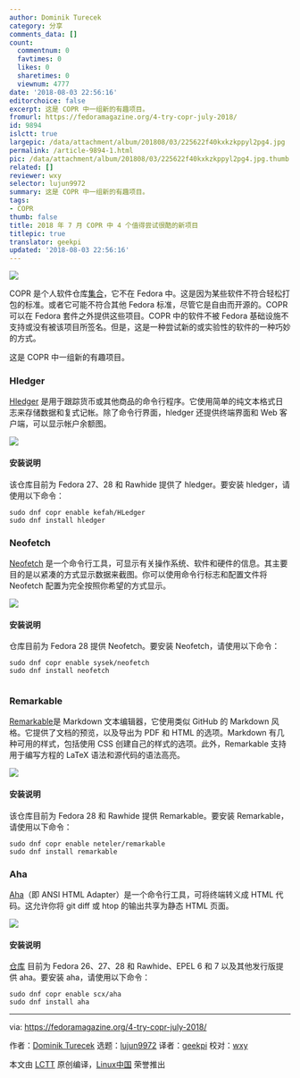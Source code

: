 ```yaml
---
author: Dominik Turecek
category: 分享
comments_data: []
count:
  commentnum: 0
  favtimes: 0
  likes: 0
  sharetimes: 0
  viewnum: 4777
date: '2018-08-03 22:56:16'
editorchoice: false
excerpt: 这是 COPR 中一组新的有趣项目。
fromurl: https://fedoramagazine.org/4-try-copr-july-2018/
id: 9894
islctt: true
largepic: /data/attachment/album/201808/03/225622f40kxkzkppyl2pg4.jpg
permalink: /article-9894-1.html
pic: /data/attachment/album/201808/03/225622f40kxkzkppyl2pg4.jpg.thumb.jpg
related: []
reviewer: wxy
selector: lujun9972
summary: 这是 COPR 中一组新的有趣项目。
tags:
- COPR
thumb: false
title: 2018 年 7 月 COPR 中 4 个值得尝试很酷的新项目
titlepic: true
translator: geekpi
updated: '2018-08-03 22:56:16'
---
```


![](/data/attachment/album/201808/03/225622f40kxkzkppyl2pg4.jpg)


COPR 是个人软件仓库[集合](https://copr.fedorainfracloud.org/)，它不在 Fedora 中。这是因为某些软件不符合轻松打包的标准。或者它可能不符合其他 Fedora 标准，尽管它是自由而开源的。COPR 可以在 Fedora 套件之外提供这些项目。COPR 中的软件不被 Fedora 基础设施不支持或没有被该项目所签名。但是，这是一种尝试新的或实验性的软件的一种巧妙的方式。


这是 COPR 中一组新的有趣项目。


### Hledger


[Hledger](http://hledger.org/) 是用于跟踪货币或其他商品的命令行程序。它使用简单的纯文本格式日志来存储数据和复式记帐。除了命令行界面，hledger 还提供终端界面和 Web 客户端，可以显示帐户余额图。


![](/data/attachment/album/201808/03/225622ki96rrl0wm9rwyd2.png)


#### 安装说明


该仓库目前为 Fedora 27、28 和 Rawhide 提供了 hledger。要安装 hledger，请使用以下命令：



```
sudo dnf copr enable kefah/HLedger
sudo dnf install hledger

```

### Neofetch


[Neofetch](https://github.com/dylanaraps/neofetch) 是一个命令行工具，可显示有关操作系统、软件和硬件的信息。其主要目的是以紧凑的方式显示数据来截图。你可以使用命令行标志和配置文件将 Neofetch 配置为完全按照你希望的方式显示。


![](/data/attachment/album/201808/03/225623pc2xhfpobfjdox2e.png)


#### 安装说明


仓库目前为 Fedora 28 提供 Neofetch。要安装 Neofetch，请使用以下命令：



```
sudo dnf copr enable sysek/neofetch
sudo dnf install neofetch


```

### Remarkable


[Remarkable](https://remarkableapp.github.io/linux.html)是 Markdown 文本编辑器，它使用类似 GitHub 的 Markdown 风格。它提供了文档的预览，以及导出为 PDF 和 HTML 的选项。Markdown 有几种可用的样式，包括使用 CSS 创建自己的样式的选项。此外，Remarkable 支持用于编写方程的 LaTeX 语法和源代码的语法高亮。


![](/data/attachment/album/201808/03/225624d0efqrdh74gzr5qr.png)


#### 安装说明


该仓库目前为 Fedora 28 和 Rawhide 提供 Remarkable。要安装 Remarkable，请使用以下命令：



```
sudo dnf copr enable neteler/remarkable
sudo dnf install remarkable

```

### Aha


[Aha](https://github.com/theZiz/aha)（即 ANSI HTML Adapter）是一个命令行工具，可将终端转义成 HTML 代码。这允许你将 git diff 或 htop 的输出共享为静态 HTML 页面。


![](/data/attachment/album/201808/03/225624kbn54h5x1n5m1bu1.png)


#### 安装说明


[仓库](https://copr.fedorainfracloud.org/coprs/scx/aha/) 目前为 Fedora 26、27、28 和 Rawhide、EPEL 6 和 7 以及其他发行版提供 aha。要安装 aha，请使用以下命令：



```
sudo dnf copr enable scx/aha
sudo dnf install aha

```



---


via: <https://fedoramagazine.org/4-try-copr-july-2018/>


作者：[Dominik Turecek](https://fedoramagazine.org) 选题：[lujun9972](https://github.com/lujun9972) 译者：[geekpi](https://github.com/geekpi) 校对：[wxy](https://github.com/wxy)


本文由 [LCTT](https://github.com/LCTT/TranslateProject) 原创编译，[Linux中国](https://linux.cn/) 荣誉推出